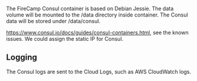 The FireCamp Consul container is based on Debian Jessie. The data volume will be mounted to the /data directory inside container. The Consul data will be stored under /data/consul.

https://www.consul.io/docs/guides/consul-containers.html, see the known issues. We could assign the static IP for Consul.

## Logging

The Consul logs are sent to the Cloud Logs, such as AWS CloudWatch logs.

